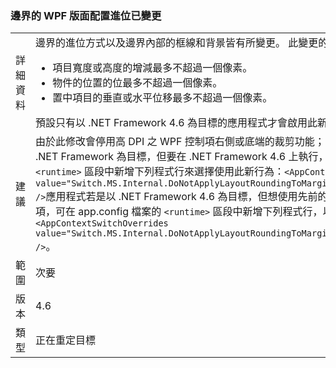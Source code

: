 ### <a name="wpf-layout-rounding-of-margins-has-changed"></a>邊界的 WPF 版面配置進位已變更

|   |   |
|---|---|
|詳細資料|邊界的進位方式以及邊界內部的框線和背景皆有所變更。 此變更的結果：<ul><li>項目寬度或高度的增減最多不超過一個像素。</li><li>物件的位置的位最多不超過一個像素。</li><li>置中項目的垂直或水平位移最多不超過一個像素。</li></ul>預設只有以 .NET Framework 4.6 為目標的應用程式才會啟用此新版面配置。|
|建議|由於此修改會停用高 DPI 之 WPF 控制項右側或底端的裁剪功能；因此，應用程式若是以舊版 .NET Framework 為目標，但要在 .NET Framework 4.6 上執行，可在 app.config 檔案的 <code>&lt;runtime&gt;</code> 區段中新增下列程式行來選擇使用此新行為：<code>&lt;AppContextSwitchOverrides value=&quot;Switch.MS.Internal.DoNotApplyLayoutRoundingToMarginsAndBorderThickness=false&quot; /&gt;</code>應用程式若是以 .NET Framework 4.6 為目標，但想使用先前的配置演算法來呈現 WPF 控制項，可在 app.config 檔案的 <code>&lt;runtime&gt;</code> 區段中新增下列程式行，以執行此作業：<code>&lt;AppContextSwitchOverrides value=&quot;Switch.MS.Internal.DoNotApplyLayoutRoundingToMarginsAndBorderThickness=true&quot; /&gt;</code>。|
|範圍|次要|
|版本|4.6|
|類型|正在重定目標|


